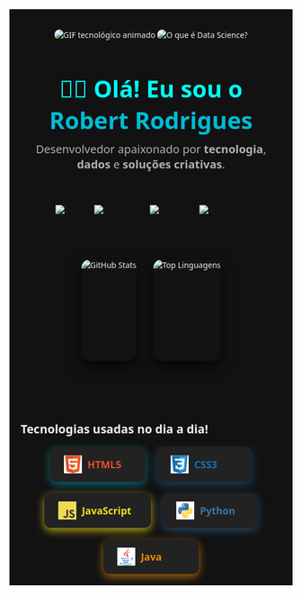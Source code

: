 <!-- Container centralizado -->
<div style="max-width: 900px; margin: 0 auto; padding: 20px; font-family: 'Segoe UI', Tahoma, Geneva, Verdana, sans-serif; background-color: #121212; color: #eee;">

  <!-- Imagens lado a lado -->
  <p align="center" style="margin-bottom: 40px;">
    <img src="https://i.gifer.com/J4o.gif" alt="GIF tecnológico animado" width="49%" style="vertical-align: middle; border-radius: 10px;" />
    <img src="https://www.dataquest.io/wp-content/uploads/2019/05/what-is-data-science-1.webp" alt="O que é Data Science?" width="49%" style="vertical-align: middle; border-radius: 10px;" />
  </p>

  <!-- Saudação -->
  <h1 style="text-align:center; font-weight: 700; font-size: 2.6rem; margin-bottom: 10px; color:#00fff7;">
    🧑‍💻 Olá! Eu sou o <span style="color:#00bcd4;">Robert Rodrigues</span>
  </h1>
  <p style="text-align:center; font-size:1.25rem; max-width: 600px; margin: 0 auto 40px auto; color:#b0b0b0;">
    Desenvolvedor apaixonado por <strong>tecnologia</strong>, <strong>dados</strong> e <strong>soluções criativas</strong>.
  </p>
<br>

  <!-- Botões de contato com hover animado -->
  <div style="display: flex; justify-content: center; gap: 15px; flex-wrap: wrap; margin-bottom: 40px;">
    <a href="mailto:seuemail@gmail.com" target="_blank" rel="noopener noreferrer" style="text-decoration:none;">
      <img src="https://img.shields.io/badge/Gmail-D14836?style=for-the-badge&logo=gmail&logoColor=white" alt="Gmail" style="transition: transform 0.3s ease;" onmouseover="this.style.transform='scale(1.1)'" onmouseout="this.style.transform='scale(1)'" />
    </a>
    <a href="https://wa.me/seunumerodetelefone" target="_blank" rel="noopener noreferrer" style="text-decoration:none;">
      <img src="https://img.shields.io/badge/WhatsApp-25D366?style=for-the-badge&logo=whatsapp&logoColor=white" alt="WhatsApp" style="transition: transform 0.3s ease;" onmouseover="this.style.transform='scale(1.1)'" onmouseout="this.style.transform='scale(1)'" />
    </a>
    <a href="https://linkedin.com/in/seulinkedin" target="_blank" rel="noopener noreferrer" style="text-decoration:none;">
      <img src="https://img.shields.io/badge/LinkedIn-0077B5?style=for-the-badge&logo=linkedin&logoColor=white" alt="LinkedIn" style="transition: transform 0.3s ease;" onmouseover="this.style.transform='scale(1.1)'" onmouseout="this.style.transform='scale(1)'" />
    </a>
    <a href="https://instagram.com/seuinstagram" target="_blank" rel="noopener noreferrer" style="text-decoration:none;">
      <img src="https://img.shields.io/badge/Instagram-E4405F?style=for-the-badge&logo=instagram&logoColor=white" alt="Instagram" style="transition: transform 0.3s ease;" onmouseover="this.style.transform='scale(1.1)'" onmouseout="this.style.transform='scale(1)'" />
    </a>
  </div>
<br>
<br>
  <!-- GitHub stats -->
  <div style="display: flex; justify-content: center; gap: 30px; flex-wrap: wrap; margin-bottom: 40px;">
        <img
      height="180"
      src="https://github-readme-stats.vercel.app/api?username=robertdevelopment&show_icons=true&theme=dracula&include_all_commits=true&hide_border=true"
      alt="GitHub Stats"
      style="border-radius: 15px; box-shadow: 0 10px 25px rgba(0, 0, 0, 0.7);"
      loading="lazy"
        />
    <img
      height="180"
      src="https://github-readme-stats.vercel.app/api/top-langs/?username=robertdevelopment&layout=compact&langs_count=7&theme=dracula&hide_border=true"
      alt="Top Linguagens"
      style="border-radius: 15px; box-shadow: 0 10px 25px rgba(0, 0, 0, 0.7);"
      loading="lazy"
    />
    
  </div>
<br>
<br>
  <h2>Tecnologias usadas no dia a dia!</h2>
  <section style="display: flex; justify-content: center; gap: 20px; flex-wrap: wrap;">
    <div style="background: #222; padding: 15px 25px; border-radius: 12px; box-shadow: 0 5px 15px rgba(0, 188, 212, 0.5); display: flex; align-items: center; gap: 10px; min-width: 120px;">
      <img src="https://raw.githubusercontent.com/devicons/devicon/master/icons/html5/html5-original.svg" alt="HTML5" width="32" />
      <span style="color: #e34f26; font-weight: 700; font-size: 1.1rem;">HTML5</span>
    </div>
    <div style="background: #222; padding: 15px 25px; border-radius: 12px; box-shadow: 0 5px 15px rgba(21, 114, 182, 0.5); display: flex; align-items: center; gap: 10px; min-width: 120px;">
      <img src="https://raw.githubusercontent.com/devicons/devicon/master/icons/css3/css3-original.svg" alt="CSS3" width="32" />
      <span style="color: #1572b6; font-weight: 700; font-size: 1.1rem;">CSS3</span>
    </div>
    <div style="background: #222; padding: 15px 25px; border-radius: 12px; box-shadow: 0 5px 15px rgba(247, 223, 30, 0.7); display: flex; align-items: center; gap: 10px; min-width: 140px;">
      <img src="https://raw.githubusercontent.com/devicons/devicon/master/icons/javascript/javascript-original.svg" alt="JavaScript" width="32" />
      <span style="color: #f7df1e; font-weight: 700; font-size: 1.1rem;">JavaScript</span>
    </div>
    <div style="background: #222; padding: 15px 25px; border-radius: 12px; box-shadow: 0 5px 15px rgba(55, 118, 171, 0.5); display: flex; align-items: center; gap: 10px; min-width: 120px;">
      <img src="https://raw.githubusercontent.com/devicons/devicon/master/icons/python/python-original.svg" alt="Python" width="32" />
      <span style="color: #3776ab; font-weight: 700; font-size: 1.1rem;">Python</span>
    </div>
    <div style="background: #222; padding: 15px 25px; border-radius: 12px; box-shadow: 0 5px 15px rgba(237, 139, 0, 0.7); display: flex; align-items: center; gap: 10px; min-width: 120px;">
      <img src="https://raw.githubusercontent.com/devicons/devicon/master/icons/java/java-original.svg" alt="Java" width="32" />
      <span style="color: #ed8b00; font-weight: 700; font-size: 1.1rem;">Java</span>
    </div>
  </section>

</div>


